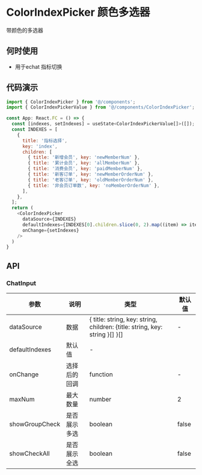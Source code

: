
# ColorIndexPicker 颜色多选器

带颜色的多选器

## 何时使用
- 用于echat 指标切换

## 代码演示

```js
import { ColorIndexPicker } from '@/components';
import { ColorIndexPickerValue } from '@/components/ColorIndexPicker';

const App: React.FC = () => {
  const [indexes, setIndexes] = useState<ColorIndexPickerValue[]>([]);
  const INDEXES = [
    {
      title: '指标选择',
      key: 'index',
      children: [
        { title: '新增会员', key: 'newMemberNum' },
        { title: '累计会员', key: 'allMemberNum' },
        { title: '消费会员', key: 'paidMemberNum' },
        { title: '新客订单', key: 'newMemberOrderNum' },
        { title: '老客订单', key: 'oldMemberOrderNum' },
        { title: '非会员订单数', key: 'noMemberOrderNum' },
      ],
    },
  ];
  return (
    <ColorIndexPicker
      dataSource={INDEXES}
      defaultIndexes={INDEXES[0].children.slice(0, 2).map((item) => item.key)}
      onChange={setIndexes}
    />
  )
}
```

## API

### ChatInput

| 参数 | 说明 | 类型 | 默认值 |
| --- | --- | --- | --- |
| dataSource | 数据 | { title: string, key: string, children: {title: string, key: string }[] }[] | - |
| defaultIndexes | 默认值 | - |
| onChange | 选择后的回调 | function | - |
| maxNum | 最大数量 | number | 2 |
| showGroupCheck | 是否展示多选 | boolean | false |
| showCheckAll | 是否展示全选 | boolean | false |
